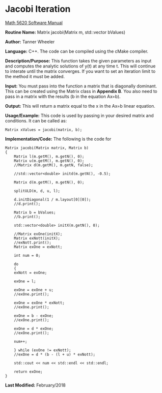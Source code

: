 # Jacobi Iteration

[Math 5620 Software Manual](https://tannerwheeler.github.io/math5620/main)

**Routine Name:** Matrix jacobi(Matrix m, std::vector<double> bValues)

**Author:** Tanner Wheeler

**Language:** C++. The code can be compiled using the cMake compiler.

**Description/Purpose:** This function takes the given parameters as input and computes the analytic solutions of y(t) at any time t.  This will continue to interate until the matrix converges.  If you want to set an iteration limit to the method it must be added.

**Input:** You must pass into the function a matrix that is diagonally dominant. This can be created using the Matrix class in **Appendix B**.  You also need to pass in a matrix with the results (b in the equation Ax=b).

**Output:** This will return a matrix equal to the x in the Ax=b linear equation.

**Usage/Example:** This code is used by passing in your desired matrix and conditions.  It can be called as:
```
Matrix xValues = jacobi(matrix, b);
```


**Implementation/Code:** The following is the code for 
```
Matrix jacobi(Matrix matrix, Matrix b)
{
	Matrix l(m.getM(), m.getN(), 0);
	Matrix u(m.getM(), m.getN(), 0);
	//Matrix d(m.getM(), m.getN, false);

	//std::vector<double> initd(m.getN(), -0.5);

	Matrix d(m.getM(), m.getN(), 0);

	splitULD(m, d, u, l);

	d.initDiagonal(1 / m.layout[0][0]);
	//d.print();

	Matrix b = bValues;
	//b.print();

	std::vector<double> initX(m.getN(), 0);

	//Matrix exOne(initX);
	Matrix exNott(initX);
	//exNott.print();
	Matrix exOne = exNott;

	int num = 0;

	do
	{
	exNott = exOne;

	exOne = l;

	exOne = exOne + u;
	//exOne.print();

	exOne = exOne * exNott;
	//exOne.print();

	exOne = b - exOne;
	//exOne.print();

	exOne = d * exOne;
	//exOne.print();

	num++;

	} while (exOne != exNott);
	//exOne = d * (b - (l + u) * exNott);

	std::cout << num << std::endl << std::endl;

	return exOne;
}
```
**Last Modified:** February/2018
